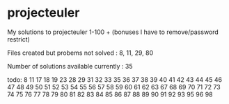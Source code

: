 # projecteuler

My solutions to projecteuler 1-100 + (bonuses I have to remove/password restrict)

Files created but probems not solved : 8, 11, 29, 80

Number of solutions available currently : 35

todo:
8
11
17
18
19
23
28
29
31
32
33
35
36
37
38
39
40
41
42
43
44
45
46
47
48
49
50
51
52
53
54
55
56
57
58
59
60
61
62
63
67
68
69
70
71
72
73
74
75
76
77
78
79
80
81
82
83
84
85
86
87
88
89
90
91
92
93
95
96
98
